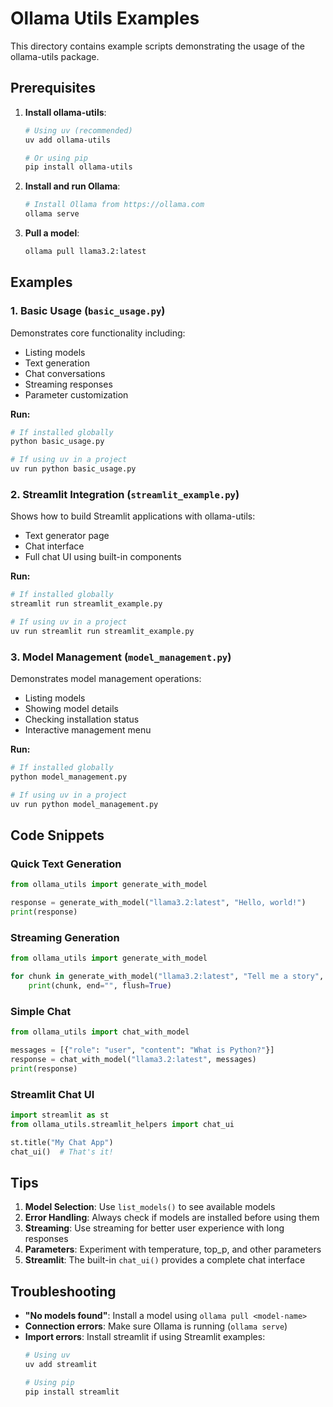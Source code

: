 # Ollama Utils Examples

This directory contains example scripts demonstrating the usage of the ollama-utils package.

## Prerequisites

1. **Install ollama-utils**:
   ```bash
   # Using uv (recommended)
   uv add ollama-utils
   
   # Or using pip
   pip install ollama-utils
   ```

2. **Install and run Ollama**:
   ```bash
   # Install Ollama from https://ollama.com
   ollama serve
   ```

3. **Pull a model**:
   ```bash
   ollama pull llama3.2:latest
   ```

## Examples

### 1. Basic Usage (`basic_usage.py`)
Demonstrates core functionality including:
- Listing models
- Text generation
- Chat conversations
- Streaming responses
- Parameter customization

**Run:**
```bash
# If installed globally
python basic_usage.py

# If using uv in a project
uv run python basic_usage.py
```

### 2. Streamlit Integration (`streamlit_example.py`)
Shows how to build Streamlit applications with ollama-utils:
- Text generator page
- Chat interface
- Full chat UI using built-in components

**Run:**
```bash
# If installed globally
streamlit run streamlit_example.py

# If using uv in a project
uv run streamlit run streamlit_example.py
```

### 3. Model Management (`model_management.py`)
Demonstrates model management operations:
- Listing models
- Showing model details
- Checking installation status
- Interactive management menu

**Run:**
```bash
# If installed globally
python model_management.py

# If using uv in a project
uv run python model_management.py
```

## Code Snippets

### Quick Text Generation
```python
from ollama_utils import generate_with_model

response = generate_with_model("llama3.2:latest", "Hello, world!")
print(response)
```

### Streaming Generation
```python
from ollama_utils import generate_with_model

for chunk in generate_with_model("llama3.2:latest", "Tell me a story", stream=True):
    print(chunk, end="", flush=True)
```

### Simple Chat
```python
from ollama_utils import chat_with_model

messages = [{"role": "user", "content": "What is Python?"}]
response = chat_with_model("llama3.2:latest", messages)
print(response)
```

### Streamlit Chat UI
```python
import streamlit as st
from ollama_utils.streamlit_helpers import chat_ui

st.title("My Chat App")
chat_ui()  # That's it!
```

## Tips

1. **Model Selection**: Use `list_models()` to see available models
2. **Error Handling**: Always check if models are installed before using them
3. **Streaming**: Use streaming for better user experience with long responses
4. **Parameters**: Experiment with temperature, top_p, and other parameters
5. **Streamlit**: The built-in `chat_ui()` provides a complete chat interface

## Troubleshooting

- **"No models found"**: Install a model using `ollama pull <model-name>`
- **Connection errors**: Make sure Ollama is running (`ollama serve`)
- **Import errors**: Install streamlit if using Streamlit examples:
  ```bash
  # Using uv
  uv add streamlit
  
  # Using pip
  pip install streamlit
  ```